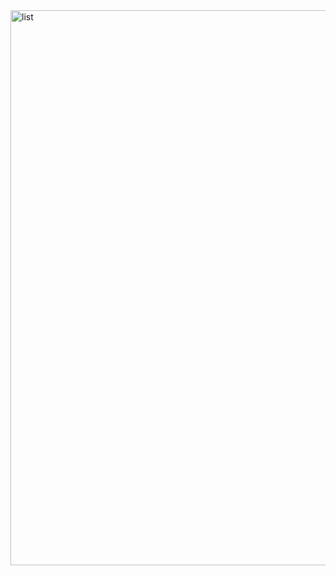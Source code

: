 <img width="888" alt="list" src="https://user-images.githubusercontent.com/15178103/35804379-f151f6bc-0aba-11e8-87d7-890d0b059ae0.png">